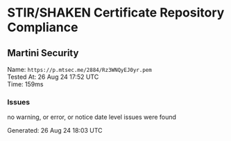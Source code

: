 # STIR/SHAKEN Certificate Repository Compliance

## Martini Security

Name: `https://p.mtsec.me/2884/Rz3WNQyEJ0yr.pem`\
Tested At: 26 Aug 24 17:52 UTC\
Time: 159ms

### Issues

no warning, or error, or notice date level issues were found

Generated: 26 Aug 24 18:03 UTC